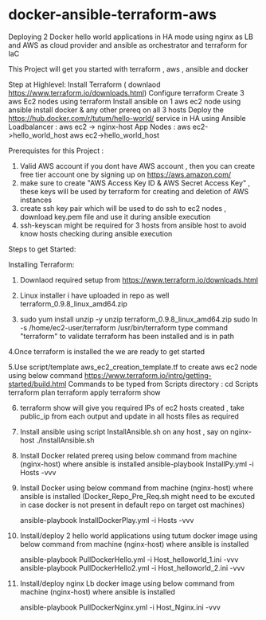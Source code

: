 # docker-ansible-terraform-aws
Deploying 2 Docker hello world applications in HA mode using nginx as LB and AWS as cloud provider and ansible as orchestrator and terraform for IaC

This Project will get you started with terraform , aws , ansible and  docker 

Step at Highlevel:
Install Terraform ( downlaod https://www.terraform.io/downloads.html) 
Configure terraform
Create 3 aws Ec2 nodes using terraform 
Install ansible on 1 aws ec2 node 
using ansible install docker & any other prereq on all 3 hosts
Deploy the https://hub.docker.com/r/tutum/hello-world/ service in HA  using Ansible
Loadbalancer : aws ec2 -> nginx-host
App Nodes 	 :  aws ec2->hello_world_host aws ec2->hello_world_host

Prerequistes for this Project :
1. Valid AWS account 
if you dont have AWS account , then you can create free tier account one by signing up on https://aws.amazon.com/  
2. make sure to  create "AWS Access Key ID &  AWS Secret Access Key" , these keys will be used by terraform  for creating and deletion of AWS instances 
3. create ssh key pair which will be used to do ssh to ec2 nodes , download key.pem file and use it during ansible execution 
4. ssh-keyscan might be required for 3 hosts from ansible host to avoid know hosts checking during ansible execution 

Steps to get Started:

Installing Terraform:

1. Downlaod required setup from https://www.terraform.io/downloads.html

2. Linux installer i have uploaded in repo as well terraform_0.9.8_linux_amd64.zip 

3. sudo yum install unzip -y
   unzip terraform_0.9.8_linux_amd64.zip
   sudo ln -s /home/ec2-user/terraform /usr/bin/terraform
   type command "terraform"  to validate terraform has been installed and is in path 
   
 4.Once terraform is installed the we are ready to get started 
 
 5.Use script/template aws_ec2_creation_template.tf to create aws ec2 node using below command 
    https://www.terraform.io/intro/getting-started/build.html
    Commands to be typed from Scripts directory :
    cd Scripts
    terraform plan
    terraform apply
    terraform show
    
 6. terraform show will give you required IPs of ec2 hosts created , take public_ip from each output and update in all hosts files as       required
 
 7. Install ansible using script InstallAnsible.sh on any host , say on nginx-host
     ./InstallAnsible.sh 
 
 8. Install Docker related prereq using below command from machine (nginx-host) where ansible is installed 
     ansible-playbook InstallPy.yml -i Hosts -vvv
     
 9. Install Docker  using below command from machine (nginx-host) where ansible is installed  (Docker_Repo_Pre_Req.sh might need to be       excuted in case docker is not present in default repo on target ost machines)
    
      ansible-playbook InstallDockerPlay.yml  -i Hosts -vvv
     
10. Install/deploy 2  hello world applications using tutum docker image  using below command from machine (nginx-host) where ansible         is installed 
      
      ansible-playbook PullDockerHello.yml  -i Host_helloworld_1.ini -vvv
      ansible-playbook PullDockerHello2.yml -i Host_helloworld_2.ini -vvv
  
  11.  Install/deploy  nginx Lb docker image  using below command from machine (nginx-host) where ansible is installed 
      
        ansible-playbook PullDockerNginx.yml -i Host_Nginx.ini -vvv
      
      
 
 
